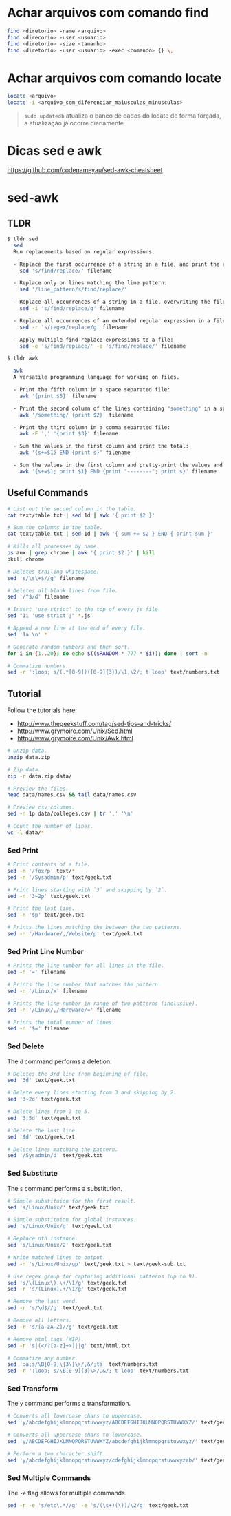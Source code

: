 # Achar arquivos com comando find

```bash
find <diretorio> -name <arquivo>
find <direcorio> -user <usuario>
find <diretorio> -size <tamanho>
find <diretorio> -user <usuario> -exec <comando> {} \;
```

# Achar arquivos com comando locate

```bash
locate <arquivo>
locate -i <arquivo_sem_diferenciar_maiusculas_minusculas>
```

> `sudo updatedb` atualiza o banco de dados do locate de forma forçada, a atualização já ocorre diariamente

# Dicas sed e awk

https://github.com/codenameyau/sed-awk-cheatsheet

# sed-awk

## TLDR

```bash
$ tldr sed
  sed
  Run replacements based on regular expressions.

  - Replace the first occurrence of a string in a file, and print the result:
    sed 's/find/replace/' filename

  - Replace only on lines matching the line pattern:
    sed '/line_pattern/s/find/replace/'

  - Replace all occurrences of a string in a file, overwriting the file (i.e. in-place):
    sed -i 's/find/replace/g' filename

  - Replace all occurrences of an extended regular expression in a file:
    sed -r 's/regex/replace/g' filename

  - Apply multiple find-replace expressions to a file:
    sed -e 's/find/replace/' -e 's/find/replace/' filename
```

```bash
$ tldr awk

  awk
  A versatile programming language for working on files.

  - Print the fifth column in a space separated file:
    awk '{print $5}' filename

  - Print the second column of the lines containing "something" in a space separated file:
    awk '/something/ {print $2}' filename

  - Print the third column in a comma separated file:
    awk -F ',' '{print $3}' filename

  - Sum the values in the first column and print the total:
    awk '{s+=$1} END {print s}' filename

  - Sum the values in the first column and pretty-print the values and then the total:
    awk '{s+=$1; print $1} END {print "--------"; print s}' filename
```

## Useful Commands

```bash
# List out the second column in the table.
cat text/table.txt | sed 1d | awk '{ print $2 }'

# Sum the columns in the table.
cat text/table.txt | sed 1d | awk '{ sum += $2 } END { print sum }'

# Kills all processes by name.
ps aux | grep chrome | awk '{ print $2 }' | kill
pkill chrome

# Deletes trailing whitespace.
sed 's/\s\+$//g' filename

# Deletes all blank lines from file.
sed '/^$/d' filename

# Insert 'use strict' to the top of every js file.
sed "1i 'use strict';" *.js

# Append a new line at the end of every file.
sed '1a \n' *

# Generate random numbers and then sort.
for i in {1..20}; do echo $(($RANDOM * 777 * $i)); done | sort -n

# Commatize numbers.
sed -r ':loop; s/(.*[0-9])([0-9]{3})/\1,\2/; t loop' text/numbers.txt
```

## Tutorial
Follow the tutorials here:
- http://www.thegeekstuff.com/tag/sed-tips-and-tricks/
- http://www.grymoire.com/Unix/Sed.html
- http://www.grymoire.com/Unix/Awk.html

```bash
# Unzip data.
unzip data.zip

# Zip data.
zip -r data.zip data/

# Preview the files.
head data/names.csv && tail data/names.csv

# Preview csv columns.
sed -n 1p data/colleges.csv | tr ',' '\n'

# Count the number of lines.
wc -l data/*
```

### Sed Print

```sh
# Print contents of a file.
sed -n '/fox/p' text/*
sed -n '/Sysadmin/p' text/geek.txt

# Print lines starting with `3` and skipping by `2`.
sed -n '3~2p' text/geek.txt

# Print the last line.
sed -n '$p' text/geek.txt

# Prints the lines matching the between the two patterns.
sed -n '/Hardware/,/Website/p' text/geek.txt
```

### Sed Print Line Number

```sh
# Prints the line number for all lines in the file.
sed -n '=' filename

# Prints the line number that matches the pattern.
sed -n '/Linux/=' filename

# Prints the line number in range of two patterns (inclusive).
sed -n '/Linux/,/Hardware/=' filename

# Prints the total number of lines.
sed -n '$=' filename
```

### Sed Delete
The `d` command performs a deletion.

```sh
# Deletes the 3rd line from beginning of file.
sed '3d' text/geek.txt

# Delete every lines starting from 3 and skipping by 2.
sed '3~2d' text/geek.txt

# Delete lines from 3 to 5.
sed '3,5d' text/geek.txt

# Delete the last line.
sed '$d' text/geek.txt

# Delete lines matching the pattern.
sed '/Sysadmin/d' text/geek.txt
```

### Sed Substitute
The `s` command performs a substitution.

```sh
# Simple substituion for the first result.
sed 's/Linux/Unix/' text/geek.txt

# Simple substituion for global instances.
sed 's/Linux/Unix/g' text/geek.txt

# Replace nth instance.
sed 's/Linux/Unix/2' text/geek.txt

# Write matched lines to output.
sed -n 's/Linux/Unix/gp' text/geek.txt > text/geek-sub.txt

# Use regex group for capturing additional patterns (up to 9).
sed 's/\(Linux\).\+/\1/g' text/geek.txt
sed -r 's/(Linux).+/\1/g' text/geek.txt

# Remove the last word.
sed -r 's/\d$//g' text/geek.txt

# Remove all letters.
sed -r 's/[a-zA-Z]//g' text/geek.txt

# Remove html tags (WIP).
sed -r 's|(</?[a-z]+>)||g' text/html.txt

# Commatize any number.
sed ':a;s/\B[0-9]\{3\}\>/,&/;ta' text/numbers.txt
sed -r ':loop; s/\B[0-9]{3}\>/,&/; t loop' text/numbers.txt
```

### Sed Transform
The `y` command performs a transformation.

```sh
# Converts all lowercase chars to uppercase.
sed 'y/abcdefghijklmnopqrstuvwxyz/ABCDEFGHIJKLMNOPQRSTUVWXYZ/' text/geek.txt

# Converts all uppercase chars to lowercase.
sed 'y/ABCDEFGHIJKLMNOPQRSTUVWXYZ/abcdefghijklmnopqrstuvwxyz/' text/geek.txt

# Perform a two character shift.
sed 'y/abcdefghijklmnopqrstuvwxyz/cdefghijklmnopqrstuvwxyzab/' text/geek.txt
```

### Sed Multiple Commands
The `-e` flag allows for multiple commands.

```sh
sed -r -e 's/etc\.*//g' -e 's/(\s+)(\))/\2/g' text/geek.txt
```



